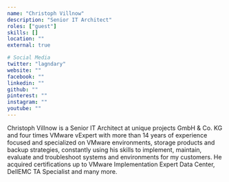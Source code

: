 ```yaml
---
name: "Christoph Villnow"
description: "Senior IT Architect"
roles: ["guest"]
skills: []
location: ""
external: true

# Social Media
twitter: "lagndary"
website: ""
facebook: ""
linkedin: ""
github: ""
pinterest: ""
instagram: ""
youtube: ""
---
```

<!-- markdownlint-disable MD041-->
Christoph Villnow is a Senior IT Architect at unique projects GmbH & Co. KG and four times VMware vExpert with more than 14 years of experience focused and specialized on VMware environments, storage products and backup strategies, constantly using his skills to implement, maintain, evaluate and troubleshoot systems and environments for my customers. He acquired certifications up to VMware Implementation Expert Data Center, DellEMC TA Specialist and many more.
